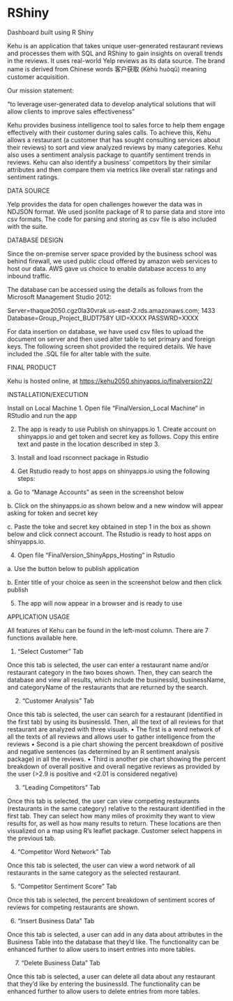 # RShiny
Dashboard built using R Shiny
 

Kehu is an application that takes unique user-generated restaurant reviews and processes them with SQL and RShiny to gain insights on overall trends in the reviews. It uses real-world Yelp reviews as its data source. The brand name is derived from Chinese words 客户获取 (Kèhù huòqǔ) meaning customer acquisition.

Our mission statement:

“to leverage user-generated data to develop analytical solutions that will allow clients to improve sales effectiveness”

Kehu provides business intelligence tool to sales force to help them engage effectively with their customer during sales calls. To achieve this, Kehu allows a restaurant (a customer that has sought consulting services about their reviews) to sort and view analyzed reviews by many categories. Kehu also uses a sentiment analysis package to quantify sentiment trends in reviews. Kehu can also identify a business’ competitors by their similar attributes and then compare them via metrics like overall star ratings and sentiment ratings.

DATA SOURCE

Yelp provides the data for open challenges however the data was in NDJSON format. We used jsonlite package of R to parse data and store into csv formats. The code for parsing and storing as csv file is also included with the suite.

DATABASE DESIGN

Since the on-premise server space provided by the business school was behind firewall, we used public cloud offered by amazon web services to host our data.  AWS gave us choice to enable database access to any inbound traffic.

 

 The database can be accessed using the details as follows from the Microsoft Management Studio 2012:

Server=thaque2050.cgz0la30vrak.us-east-2.rds.amazonaws.com; 1433
Database=Group_Project_BUDT758Y
UID=XXXX
PASSWRD=XXXX



For data insertion on database, we have used csv files to upload the document on server and then used alter table to set primary and foreign keys. The following screen shot provided the required details. We have included the .SQL file for alter table with the suite.

 


FINAL PRODUCT

Kehu is hosted online, at https://kehu2050.shinyapps.io/finalversion22/

INSTALLATION/EXECUTION

Install on Local Machine	1.	Open file “FinalVersion_Local Machine” in RStudio and run the app

2.	The app is ready to use
Publish on shinyapps.io	1.	Create account on shinyapps.io and get token and secret key as follows. Copy this entire text and paste in the location described in step 3.

 

2.	Install and load rsconnect package in Rstudio

3.	Get Rstudio ready to host apps on shinyapps.io using the following steps:

a.	Go to “Manage Accounts” as seen in the screenshot below

 
b.	Click on the shinyapps.io as shown below and a new window will appear asking for token and secret key

 
c.	Paste the toke and secret key obtained in step 1 in the box as shown below and click connect account. The Rstudio is ready to host apps on shinyapps.io.

 

4.	Open file “FinalVersion_ShinyApps_Hosting” in Rstudio

a.	Use the button below to publish application

 

b.	Enter title of your choice as seen in the screenshot below and then click publish

 

5.	The app will now appear in a browser and is ready to use


APPLICATION USAGE

All features of Kehu can be found in the left-most column. There are 7 functions available here.

1. “Select Customer” Tab

Once this tab is selected, the user can enter a restaurant name and/or restaurant category in the two boxes shown. Then, they can search the database and view all results, which include the businessId, businessName, and categoryName of the restaurants that are returned by the search.

 


 
2. “Customer Analysis” Tab

Once this tab is selected, the user can search for a restaurant (identified in the first tab) by using its businessId. Then, all the text of all reviews for that restaurant are analyzed with three visuals. 
•	The first is a word network of all the texts of all reviews and allows user to gather intelligence from the reviews
•	Second is a pie chart showing the percent breakdown of positive and negative sentences (as determined by an R sentiment analysis package) in all the reviews. 
•	Third is another pie chart showing the percent breakdown of overall positive and overall negative reviews as provided by the user (>2.9 is positive and <2.01 is considered negative)

  

 
3. “Leading Competitors” Tab

Once this tab is selected, the user can view competing restaurants (restaurants in the same category) relative to the restaurant identified in the first tab. They can select how many miles of proximity they want to view results for, as well as how many results to return. These locations are then visualized on a map using R’s leaflet package. Customer select happens in the previous tab.

 

4. “Competitor Word Network” Tab

Once this tab is selected, the user can view a word network of all restaurants in the same category as the selected restaurant.

 

5. “Competitor Sentiment Score” Tab

Once this tab is selected, the percent breakdown of sentiment scores of reviews for competing restaurants are shown.

 


6. “Insert Business Data” Tab

Once this tab is selected, a user can add in any data about attributes in the Business Table into the database that they’d like. The functionality can be enhanced further to allow users to insert entries into more tables.

 


 
7. “Delete Business Data” Tab

Once this tab is selected, a user can delete all data about any restaurant that they’d like by entering the businessId. The functionality can be enhanced further to allow users to delete entries from more tables.

 



